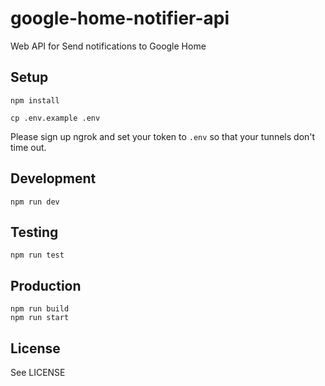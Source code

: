 # google-home-notifier-api

Web API for Send notifications to Google Home

## Setup

```shell
npm install
```

```shell
cp .env.example .env
```

Please sign up ngrok and set your token to `.env` so that your tunnels don't time out.

## Development

```shell
npm run dev
```

## Testing

```shell
npm run test
```

## Production

```shell
npm run build
npm run start
```

## License

See LICENSE
